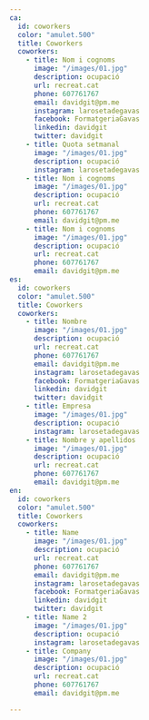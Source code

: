 ```yaml
---
ca:
  id: coworkers
  color: "amulet.500"
  title: Coworkers
  coworkers:
    - title: Nom i cognoms
      image: "/images/01.jpg"
      description: ocupació
      url: recreat.cat
      phone: 607761767
      email: davidgit@pm.me
      instagram: larosetadegavas
      facebook: FormatgeriaGavas
      linkedin: davidgit
      twitter: davidgit
    - title: Quota setmanal
      image: "/images/01.jpg"
      description: ocupació
      instagram: larosetadegavas
    - title: Nom i cognoms
      image: "/images/01.jpg"
      description: ocupació
      url: recreat.cat
      phone: 607761767
      email: davidgit@pm.me
    - title: Nom i cognoms
      image: "/images/01.jpg"
      description: ocupació
      url: recreat.cat
      phone: 607761767
      email: davidgit@pm.me
es:
  id: coworkers
  color: "amulet.500"
  title: Coworkers
  coworkers:
    - title: Nombre
      image: "/images/01.jpg"
      description: ocupació
      url: recreat.cat
      phone: 607761767
      email: davidgit@pm.me
      instagram: larosetadegavas
      facebook: FormatgeriaGavas
      linkedin: davidgit
      twitter: davidgit
    - title: Empresa
      image: "/images/01.jpg"
      description: ocupació
      instagram: larosetadegavas
    - title: Nombre y apellidos
      image: "/images/01.jpg"
      description: ocupació
      url: recreat.cat
      phone: 607761767
      email: davidgit@pm.me
en:
  id: coworkers
  color: "amulet.500"
  title: Coworkers
  coworkers:
    - title: Name
      image: "/images/01.jpg"
      description: ocupació
      url: recreat.cat
      phone: 607761767
      email: davidgit@pm.me
      instagram: larosetadegavas
      facebook: FormatgeriaGavas
      linkedin: davidgit
      twitter: davidgit
    - title: Name 2
      image: "/images/01.jpg"
      description: ocupació
      instagram: larosetadegavas
    - title: Company
      image: "/images/01.jpg"
      description: ocupació
      url: recreat.cat
      phone: 607761767
      email: davidgit@pm.me

---
```


